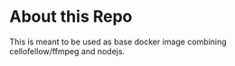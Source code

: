 # About this Repo

This is meant to be used as base docker image combining cellofellow/ffmpeg and nodejs.
